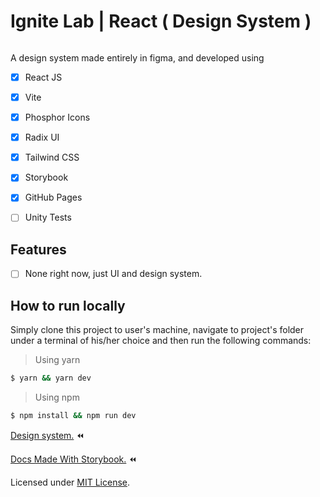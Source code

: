 # Ignite Lab | React ( Design System )

<p align="center"><img src="https://i.ibb.co/qRdjcMH/lab.png" alt=""</p>

A design system made entirely in figma, and developed using

- [x] React JS

- [x] Vite

- [x] Phosphor Icons

- [x] Radix UI

- [x] Tailwind CSS

- [x] Storybook

- [x] GitHub Pages

- [ ] Unity Tests

## Features

- [ ] None right now, just UI and design system.

## How to run locally

Simply clone this project to user's machine, navigate to project's folder under a terminal of his/her choice and then run the following commands:

> Using yarn
```bash
$ yarn && yarn dev
```

> Using npm
```bash
$ npm install && npm run dev
```

[Design system.](https://www.figma.com/file/zxYg1Awt3WNP3q3KSUMO8i/DesignSystem-IgniteLab)  ⏪

[Docs Made With Storybook.](https://xsallus.github.io/ignite-lab-04-design-system/)  ⏪

Licensed under [MIT License](https://raw.githubusercontent.com/xSallus/ignite-lab-04-design-system/4e93772bc592204c5b16be99c344a4c3dc792962/LICENSE).
